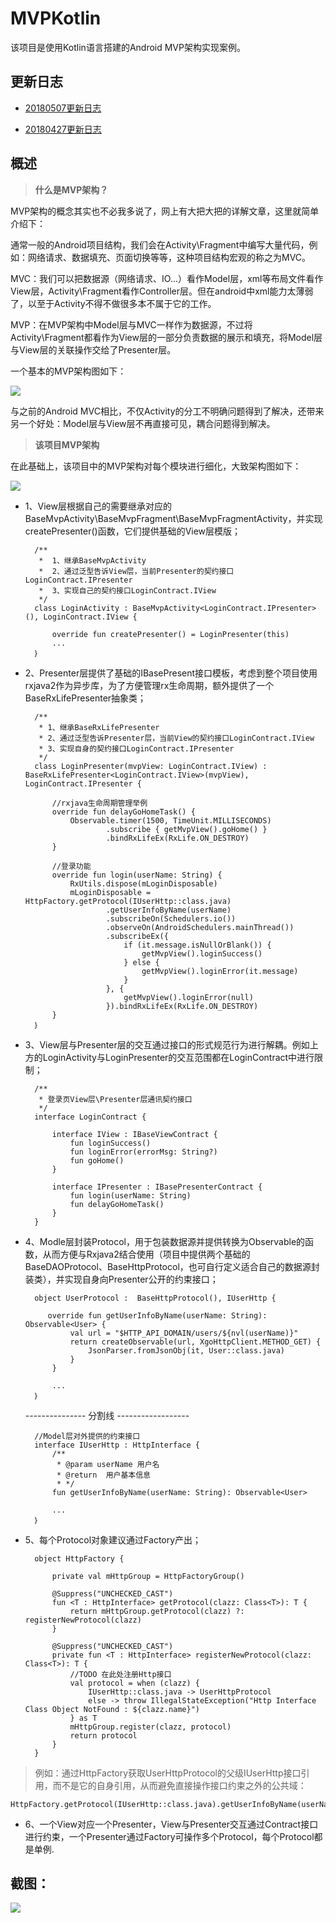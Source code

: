 # MVPKotlin

该项目是使用Kotlin语言搭建的Android MVP架构实现案例。

## 更新日志

* [20180507更新日志](./updatelog/20180507UpdateLog.md "20180507更新日志")

* [20180427更新日志](./updatelog/20180427UpdateLog.md "20180427更新日志")




## 概述

>**什么是MVP架构？**

MVP架构的概念其实也不必我多说了，网上有大把大把的详解文章，这里就简单介绍下：

通常一般的Android项目结构，我们会在Activity\Fragment中编写大量代码，例如：网络请求、数据填充、页面切换等等，这种项目结构宏观的称之为MVC。

MVC：我们可以把数据源（网络请求、IO...）看作Model层，xml等布局文件看作View层，Activity\Fragment看作Controller层。但在android中xml能力太薄弱了，以至于Activity不得不做很多本不属于它的工作。

MVP：在MVP架构中Model层与MVC一样作为数据源，不过将Activity\Fragment都看作为View层的一部分负责数据的展示和填充，将Model层与View层的关联操作交给了Presenter层。

一个基本的MVP架构图如下：

![](https://i.imgur.com/08WQWqx.png)

与之前的Android MVC相比，不仅Activity的分工不明确问题得到了解决，还带来另一个好处：Model层与View层不再直接可见，耦合问题得到解决。

>**该项目MVP架构**

在此基础上，该项目中的MVP架构对每个模块进行细化，大致架构图如下：

![](https://i.imgur.com/3s4t67g.png)

* 1、View层根据自己的需要继承对应的BaseMvpActivity\BaseMvpFragment\BaseMvpFragmentActivity，并实现createPresenter()函数，它们提供基础的View层模版；
		
		/**
		 *  1、继承BaseMvpActivity
		 *  2、通过泛型告诉View层，当前Presenter的契约接口LoginContract.IPresenter
		 *  3、实现自己的契约接口LoginContract.IView
		 */
		class LoginActivity : BaseMvpActivity<LoginContract.IPresenter>(), LoginContract.IView {
		
		    override fun createPresenter() = LoginPresenter(this)
			...
		｝	


* 2、Presenter层提供了基础的IBasePresent接口模板，考虑到整个项目使用rxjava2作为异步库，为了方便管理rx生命周期，额外提供了一个BaseRxLifePresenter抽象类；
		
		/**
		 * 1、继承BaseRxLifePresenter
		 * 2、通过泛型告诉Presenter层，当前View的契约接口LoginContract.IView
		 * 3、实现自身的契约接口LoginContract.IPresenter
		 */
		class LoginPresenter(mvpView: LoginContract.IView) : BaseRxLifePresenter<LoginContract.IView>(mvpView), LoginContract.IPresenter {
			
			//rxjava生命周期管理举例
		    override fun delayGoHomeTask() {
		        Observable.timer(1500, TimeUnit.MILLISECONDS)
		                .subscribe { getMvpView().goHome() }
		                .bindRxLifeEx(RxLife.ON_DESTROY)
		    }
				
			//登录功能
		    override fun login(userName: String) {
		        RxUtils.dispose(mLoginDisposable)
		        mLoginDisposable = HttpFactory.getProtocol(IUserHttp::class.java)
						.getUserInfoByName(userName)
		                .subscribeOn(Schedulers.io())
		                .observeOn(AndroidSchedulers.mainThread())
		                .subscribeEx({
		                    if (it.message.isNullOrBlank()) {
		                        getMvpView().loginSuccess()
		                    } else {
		                        getMvpView().loginError(it.message)
		                    }
		                }, {
		                    getMvpView().loginError(null)
		                }).bindRxLifeEx(RxLife.ON_DESTROY)
		    }
		｝

* 3、View层与Presenter层的交互通过接口的形式规范行为进行解耦。例如上方的LoginActivity与LoginPresenter的交互范围都在LoginContract中进行限制；

		/**
		 * 登录页View层\Presenter层通讯契约接口
		 */
		interface LoginContract {
		
		    interface IView : IBaseViewContract {
		        fun loginSuccess()
		        fun loginError(errorMsg: String?)
		        fun goHome()
		    }
		
		    interface IPresenter : IBasePresenterContract {
		        fun login(userName: String)
		        fun delayGoHomeTask()
		    }
		}


* 4、Modle层封装Protocol，用于包装数据源并提供转换为Observable的函数，从而方便与Rxjava2结合使用（项目中提供两个基础的BaseDAOProtocol、BaseHttpProtocol，也可自行定义适合自己的数据源封装类），并实现自身向Presenter公开的约束接口；

		object UserProtocol :  BaseHttpProtocol(), IUserHttp {
		
		   override fun getUserInfoByName(userName: String): Observable<User> {
		        val url = "$HTTP_API_DOMAIN/users/${nvl(userName)}"
		        return createObservable(url, XgoHttpClient.METHOD_GET) {
		            JsonParser.fromJsonObj(it, User::class.java)
		        }
		    }
			
			...
		｝

	--------------- 分割线 ------------------
		
		//Model层对外提供的约束接口
		interface IUserHttp : HttpInterface {
		    /**
		     * @param userName 用户名
		     * @return  用户基本信息
		     * */
		    fun getUserInfoByName(userName: String): Observable<User>
		
			...
		｝

* 5、每个Protocol对象建议通过Factory产出；

		object HttpFactory {
		
		    private val mHttpGroup = HttpFactoryGroup()
		
		    @Suppress("UNCHECKED_CAST")
		    fun <T : HttpInterface> getProtocol(clazz: Class<T>): T {
		        return mHttpGroup.getProtocol(clazz) ?: registerNewProtocol(clazz)
		    }
		
		    @Suppress("UNCHECKED_CAST")
		    private fun <T : HttpInterface> registerNewProtocol(clazz: Class<T>): T {
		        //TODO 在此处注册Http接口
		        val protocol = when (clazz) {
		            IUserHttp::class.java -> UserHttpProtocol
		            else -> throw IllegalStateException("Http Interface Class Object NotFound : ${clazz.name}")
		        } as T
		        mHttpGroup.register(clazz, protocol)
		        return protocol
		    }
		}


> 例如：通过HttpFactory获取UserHttpProtocol的父级IUserHttp接口引用，而不是它的自身引用，从而避免直接操作接口约束之外的公共域：

	HttpFactory.getProtocol(IUserHttp::class.java).getUserInfoByName(userName)
		


* 6、一个View对应一个Presenter，View与Presenter交互通过Contract接口进行约束，一个Presenter通过Factory可操作多个Protocol，每个Protocol都是单例.


## 截图：

![](/gif/anim.gif)
